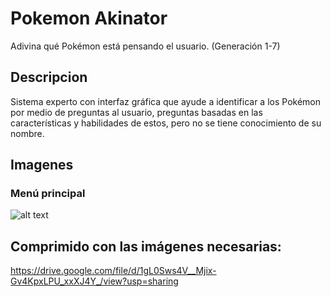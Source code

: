 # Pokemon Akinator
Adivina qué Pokémon está pensando el usuario. (Generación 1-7) 

## Descripcion
Sistema experto con interfaz gráfica que ayude a identificar a los Pokémon por medio de preguntas al usuario, preguntas basadas en las características y habilidades de estos, pero no se tiene conocimiento de su nombre.

## Imagenes

### Menú principal
![alt text](https://drive.google.com/file/d/1Zr8pbuV--dVCIzJj9wQ1ukXJwUS8LMUe)

## Comprimido con las imágenes necesarias:
https://drive.google.com/file/d/1gL0Sws4V__Mjix-Gv4KpxLPU_xxXJ4Y_/view?usp=sharing
